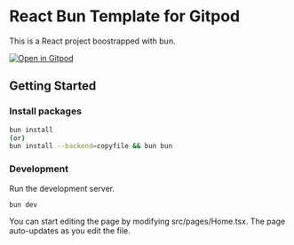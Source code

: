 # React Bun Template for Gitpod
This is a React project boostrapped with bun.

[![Open in Gitpod](https://gitpod.io/button/open-in-gitpod.svg)](https://gitpod.io/#https://github.com/Joshuafrankle/bun-react)

## Getting Started

### Install packages

```sh
bun install
(or)
bun install --backend=copyfile && bun bun
```

### Development

Run the development server.

```
bun dev
```

You can start editing the page by modifying src/pages/Home.tsx. The page auto-updates as you edit the file.
